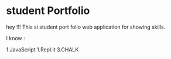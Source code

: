 # student Portfolio
hey !!! This si student port folio web application for showing skills.

I know :

1.JavaScript
1.Repl.it
3.CHALK